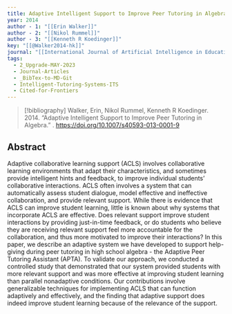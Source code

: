 ```yaml
---
title: Adaptive Intelligent Support to Improve Peer Tutoring in Algebra
year: 2014
author - 1: "[[Erin Walker]]"
author - 2: "[[Nikol Rummel]]"
author - 3: "[[Kenneth R Koedinger]]"
key: "[[@Walker2014-hk]]"
journal: "[[International Journal of Artificial Intelligence in Education]]"
tags:
  - 2_Upgrade-MAY-2023
  - Journal-Articles
  - _BibTex-to-MD-Git
  - Intelligent-Tutoring-Systems-ITS
  - Cited-for-Frontiers
---
```


> [!bibliography]
> Walker, Erin, Nikol Rummel, Kenneth R Koedinger. 2014. “Adaptive Intelligent Support to Improve Peer Tutoring in Algebra.” . https://doi.org/10.1007/s40593-013-0001-9

## Abstract
Adaptive collaborative learning support (ACLS) involves collaborative learning environments that adapt their characteristics, and sometimes provide intelligent hints and feedback, to improve individual students’ collaborative interactions. ACLS often involves a system that can automatically assess student dialogue, model effective and ineffective collaboration, and provide relevant support. While there is evidence that ACLS can improve student learning, little is known about why systems that incorporate ACLS are effective. Does relevant support improve student interactions by providing just-in-time feedback, or do students who believe they are receiving relevant support feel more accountable for the collaboration, and thus more motivated to improve their interactions? In this paper, we describe an adaptive system we have developed to support help-giving during peer tutoring in high school algebra -  the Adaptive Peer Tutoring Assistant (APTA). To validate our approach, we conducted a controlled study that demonstrated that our system provided students with more relevant support and was more effective at improving student learning than parallel nonadaptive conditions. Our contributions involve generalizable techniques for implementing ACLS that can function adaptively and effectively, and the finding that adaptive support does indeed improve student learning because of the relevance of the support.